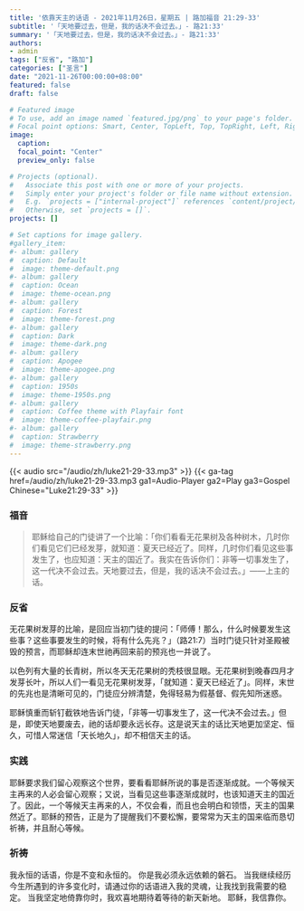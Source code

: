 ```yaml
---
title: '依靠天主的话语 - 2021年11月26日，星期五 | 路加福音 21:29-33'
subtitle: '「天地要过去，但是，我的话决不会过去。」- 路21:33'
summary: '「天地要过去，但是，我的话决不会过去。」- 路21:33'
authors:
- admin
tags: ["反省", "路加"]
categories: ["圣言"]
date: "2021-11-26T00:00:00+08:00"
featured: false
draft: false

# Featured image
# To use, add an image named `featured.jpg/png` to your page's folder.
# Focal point options: Smart, Center, TopLeft, Top, TopRight, Left, Right, BottomLeft, Bottom, BottomRight
image:
  caption:
  focal_point: "Center"
  preview_only: false

# Projects (optional).
#   Associate this post with one or more of your projects.
#   Simply enter your project's folder or file name without extension.
#   E.g. `projects = ["internal-project"]` references `content/project/deep-learning/index.md`.
#   Otherwise, set `projects = []`.
projects: []

# Set captions for image gallery.
#gallery_item:
#- album: gallery
#  caption: Default
#  image: theme-default.png
#- album: gallery
#  caption: Ocean
#  image: theme-ocean.png
#- album: gallery
#  caption: Forest
#  image: theme-forest.png
#- album: gallery
#  caption: Dark
#  image: theme-dark.png
#- album: gallery
#  caption: Apogee
#  image: theme-apogee.png
#- album: gallery
#  caption: 1950s
#  image: theme-1950s.png
#- album: gallery
#  caption: Coffee theme with Playfair font
#  image: theme-coffee-playfair.png
#- album: gallery
#  caption: Strawberry
#  image: theme-strawberry.png
---
```


{{< audio src="/audio/zh/luke21-29-33.mp3" >}}
{{< ga-tag href=/audio/zh/luke21-29-33.mp3 ga1=Audio-Player ga2=Play ga3=Gospel Chinese="Luke21:29-33" >}}

### 福音
> 耶稣给自己的门徒讲了一个比喻：「你们看看无花果树及各种树木，几时你们看见它们已经发芽，就知道：夏天已经近了。同样，几时你们看见这些事发生了，也应知道：天主的国近了。我实在告诉你们：非等一切事发生了，这一代决不会过去。天地要过去，但是，我的话决不会过去。」——上主的话。

### 反省
无花果树发芽的比喻，是回应当初门徒的提问：「师傅！那么，什么时候要发生这些事？这些事要发生的时候，将有什么先兆？」（路21:7）当时门徒只针对圣殿被毁的预言，而耶稣却连末世祂再回来前的预兆也一并说了。

以色列有大量的长青树，所以冬天无花果树的秃枝很显眼。无花果树到晚春四月才发芽长叶，所以人们一看见无花果树发芽，「就知道：夏天已经近了」。同样，末世的先兆也是清晰可见的，门徒应分辨清楚，免得轻易为假基督、假先知所迷惑。

耶稣慎重而斩钉截铁地告诉门徒，「非等一切事发生了，这一代决不会过去。」但是，即使天地要废去，祂的话却要永远长存。这是说天主的话比天地更加坚定、恒久，可惜人常迷信「天长地久」，却不相信天主的话。

### 实践
耶稣要求我们留心观察这个世界，要看看耶稣所说的事是否逐渐成就。一个等候天主再来的人必会留心观察；又说，当看见这些事逐渐成就时，也该知道天主的国近了。因此，一个等候天主再来的人，不仅会看，而且也会明白和领悟，天主的国果然近了。耶稣的预告，正是为了提醒我们不要松懈，要常常为天主的国来临而恳切祈祷，并且耐心等候。

### 祈祷
我永恒的话语，你是不变和永恒的。 你是我必须永远依赖的磐石。 当我继续经历今生所遇到的许多变化时，请通过你的话语进入我的灵魂，让我找到我需要的稳定。 当我坚定地倚靠你时，我欢喜地期待着等待的新天新地。 耶稣，我信靠你。
